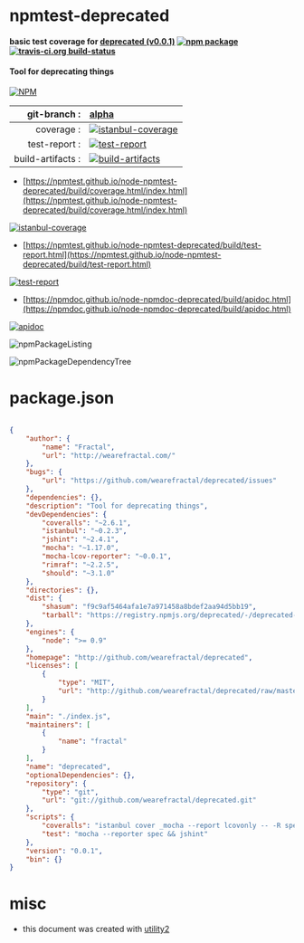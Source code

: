 # npmtest-deprecated

#### basic test coverage for  [deprecated (v0.0.1)](http://github.com/wearefractal/deprecated)  [![npm package](https://img.shields.io/npm/v/npmtest-deprecated.svg?style=flat-square)](https://www.npmjs.org/package/npmtest-deprecated) [![travis-ci.org build-status](https://api.travis-ci.org/npmtest/node-npmtest-deprecated.svg)](https://travis-ci.org/npmtest/node-npmtest-deprecated)

#### Tool for deprecating things

[![NPM](https://nodei.co/npm/deprecated.png?downloads=true&downloadRank=true&stars=true)](https://www.npmjs.com/package/deprecated)

| git-branch : | [alpha](https://github.com/npmtest/node-npmtest-deprecated/tree/alpha)|
|--:|:--|
| coverage : | [![istanbul-coverage](https://npmtest.github.io/node-npmtest-deprecated/build/coverage.badge.svg)](https://npmtest.github.io/node-npmtest-deprecated/build/coverage.html/index.html)|
| test-report : | [![test-report](https://npmtest.github.io/node-npmtest-deprecated/build/test-report.badge.svg)](https://npmtest.github.io/node-npmtest-deprecated/build/test-report.html)|
| build-artifacts : | [![build-artifacts](https://npmtest.github.io/node-npmtest-deprecated/glyphicons_144_folder_open.png)](https://github.com/npmtest/node-npmtest-deprecated/tree/gh-pages/build)|

- [https://npmtest.github.io/node-npmtest-deprecated/build/coverage.html/index.html](https://npmtest.github.io/node-npmtest-deprecated/build/coverage.html/index.html)

[![istanbul-coverage](https://npmtest.github.io/node-npmtest-deprecated/build/screenCapture.buildCi.browser.%252Ftmp%252Fbuild%252Fcoverage.lib.html.png)](https://npmtest.github.io/node-npmtest-deprecated/build/coverage.html/index.html)

- [https://npmtest.github.io/node-npmtest-deprecated/build/test-report.html](https://npmtest.github.io/node-npmtest-deprecated/build/test-report.html)

[![test-report](https://npmtest.github.io/node-npmtest-deprecated/build/screenCapture.buildCi.browser.%252Ftmp%252Fbuild%252Ftest-report.html.png)](https://npmtest.github.io/node-npmtest-deprecated/build/test-report.html)

- [https://npmdoc.github.io/node-npmdoc-deprecated/build/apidoc.html](https://npmdoc.github.io/node-npmdoc-deprecated/build/apidoc.html)

[![apidoc](https://npmdoc.github.io/node-npmdoc-deprecated/build/screenCapture.buildCi.browser.%252Ftmp%252Fbuild%252Fapidoc.html.png)](https://npmdoc.github.io/node-npmdoc-deprecated/build/apidoc.html)

![npmPackageListing](https://npmtest.github.io/node-npmtest-deprecated/build/screenCapture.npmPackageListing.svg)

![npmPackageDependencyTree](https://npmtest.github.io/node-npmtest-deprecated/build/screenCapture.npmPackageDependencyTree.svg)



# package.json

```json

{
    "author": {
        "name": "Fractal",
        "url": "http://wearefractal.com/"
    },
    "bugs": {
        "url": "https://github.com/wearefractal/deprecated/issues"
    },
    "dependencies": {},
    "description": "Tool for deprecating things",
    "devDependencies": {
        "coveralls": "~2.6.1",
        "istanbul": "~0.2.3",
        "jshint": "~2.4.1",
        "mocha": "~1.17.0",
        "mocha-lcov-reporter": "~0.0.1",
        "rimraf": "~2.2.5",
        "should": "~3.1.0"
    },
    "directories": {},
    "dist": {
        "shasum": "f9c9af5464afa1e7a971458a8bdef2aa94d5bb19",
        "tarball": "https://registry.npmjs.org/deprecated/-/deprecated-0.0.1.tgz"
    },
    "engines": {
        "node": ">= 0.9"
    },
    "homepage": "http://github.com/wearefractal/deprecated",
    "licenses": [
        {
            "type": "MIT",
            "url": "http://github.com/wearefractal/deprecated/raw/master/LICENSE"
        }
    ],
    "main": "./index.js",
    "maintainers": [
        {
            "name": "fractal"
        }
    ],
    "name": "deprecated",
    "optionalDependencies": {},
    "repository": {
        "type": "git",
        "url": "git://github.com/wearefractal/deprecated.git"
    },
    "scripts": {
        "coveralls": "istanbul cover _mocha --report lcovonly -- -R spec && cat ./coverage/lcov.info | coveralls && rm -rf ./coverage",
        "test": "mocha --reporter spec && jshint"
    },
    "version": "0.0.1",
    "bin": {}
}
```



# misc
- this document was created with [utility2](https://github.com/kaizhu256/node-utility2)
